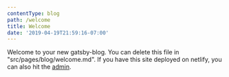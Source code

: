 ```yaml
---
contentType: blog
path: /welcome
title: Welcome
date: '2019-04-19T21:59:16-07:00'
---
```

Welcome to your new gatsby-blog. You can delete this file in "src/pages/blog/welcome.md". If you have this site deployed on netlify, you can also hit the [admin](/admin).
